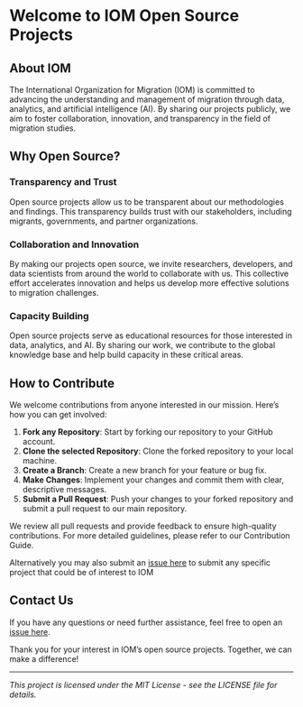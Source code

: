 <!--

**Here are some ideas to get you started:**

🙋‍♀️ A short introduction - what is your organization all about?
🌈 Contribution guidelines - how can the community get involved?
👩‍💻 Useful resources - where can the community find your docs? Is there anything else the community should know?
🍿 Fun facts - what does your team eat for breakfast?
🧙 Remember, you can do mighty things with the power of [Markdown](https://docs.github.com/github/writing-on-github/getting-started-with-writing-and-formatting-on-github/basic-writing-and-formatting-syntax)
-->

# Welcome to IOM Open Source Projects

## About IOM

The International Organization for Migration (IOM) is committed to advancing the understanding and management of migration through data, analytics, and artificial intelligence (AI). By sharing our projects publicly, we aim to foster collaboration, innovation, and transparency in the field of migration studies.

## Why Open Source?

### Transparency and Trust
Open source projects allow us to be transparent about our methodologies and findings. This transparency builds trust with our stakeholders, including migrants, governments, and partner organizations.

### Collaboration and Innovation
By making our projects open source, we invite researchers, developers, and data scientists from around the world to collaborate with us. This collective effort accelerates innovation and helps us develop more effective solutions to migration challenges.

### Capacity Building
Open source projects serve as educational resources for those interested in data, analytics, and AI. By sharing our work, we contribute to the global knowledge base and help build capacity in these critical areas.

## How to Contribute

We welcome contributions from anyone interested in our mission. Here’s how you can get involved:

1. **Fork any Repository**: Start by forking our repository to your GitHub account.
2. **Clone the selected Repository**: Clone the forked repository to your local machine.
3. **Create a Branch**: Create a new branch for your feature or bug fix.
4. **Make Changes**: Implement your changes and commit them with clear, descriptive messages.
5. **Submit a Pull Request**: Push your changes to your forked repository and submit a pull request to our main repository.

We review all pull requests and provide feedback to ensure high-quality contributions. For more detailed guidelines, please refer to our Contribution Guide.

Alternatively you may also submit an [issue here](https://github.com/iom/.github/issues/new/choose) to submit any specific project that could be of interest to IOM


## Contact Us

If you have any questions or need further assistance, feel free to open an [issue here](https://github.com/iom/.github/issues/new/choose).

Thank you for your interest in IOM’s open source projects. Together, we can make a difference!

---

*This project is licensed under the MIT License - see the LICENSE file for details.*
